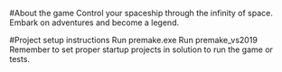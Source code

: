 #About the game
Control your spaceship through the infinity of space. Embark on adventures and become a legend. 

#Project setup instructions
Run premake.exe
Run premake_vs2019
Remember to set proper startup projects in solution to run the game or tests.
